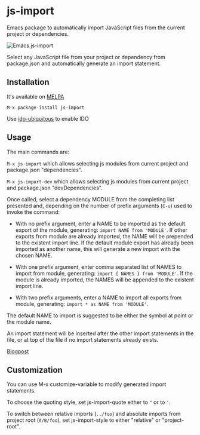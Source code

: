 # js-import
Emacs package to automatically import JavaScript files from the current project or dependencies.

![Emacs js-import](https://jakoblind.github.io/img/jsimportnew.gif)

Select any JavaScript file from your project or dependency from package.json and automatically generate an import statement.

## Installation
It's available on [MELPA](https://melpa.org/)

```
M-x package-install js-import
```

Use [ido-ubiquitous](https://github.com/DarwinAwardWinner/ido-ubiquitous) to enable IDO

## Usage

The main commands are:

` M-x js-import ` which allows selecting js modules from current project and package.json "dependencies".

` M-x js-import-dev ` which allows selecting js modules from current project and package.json "devDependencies".

Once called, select a dependency MODULE from the completing list presented and, depending on the number of prefix arguments (`C-u`) used to invoke the command:

- With no prefix argument, enter a NAME to be imported as the default export of the module, generating: ` import NAME from 'MODULE' `. If other exports from module are already imported, the NAME will be prepended to the existent import line. If the default module export has already been imported as another name, this will generate a new import with the chosen NAME.

- With one prefix argument, enter comma separated list of NAMES to import from module, generating: ` import { NAMES } from 'MODULE' `. If the module is already imported, the NAMES will be appended to the existent import line.

- With two prefix arguments, enter a NAME to import all exports from module, generating: ` import * as NAME from 'MODULE' `.

The default NAME to import is suggested to be either the symbol at point or the module name.

An import statement will be inserted after the other import statements in the file, or at top of the file if no import statements already exists.

[Blogpost](https://jakoblind.github.io/emacs/javascript/2016/10/16/automatically-import-js-files-from-you-project.html)

## Customization

You can use M-x customize-variable to modify generated import statements.

To choose the quoting style, set js-import-quote either to `"` or to `'`.

To switch between relative imports (`../foo`) and absolute imports from project root (`A/B/foo`), set js-import-style to either "relative" or "project-root".

